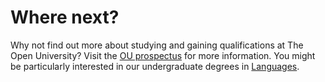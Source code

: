 # Where next?


Why not find out more about studying and gaining qualifications at The Open University? Visit the [OU prospectus](http://www.open.ac.uk/courses/) for more information. You might be particularly interested in our undergraduate degrees in [Languages](http://www.open.ac.uk/courses/qualifications/q30).


